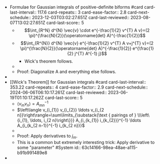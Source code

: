 - Formulae for Gaussian integrals of positive-definite biforms #card
  card-last-interval:: 117.6
  card-repeats:: 3
  card-ease-factor:: 2.8
  card-next-schedule:: 2023-12-03T03:02:27.651Z
  card-last-reviewed:: 2023-08-07T13:02:27.651Z
  card-last-score:: 5
	- $$\int_{R^N} d^{N} \vec{v} \cdot e^{-\frac{1}{2} v^{T} A v}=(2 \pi)^{\frac{N}{2}}(\operatorname{det} A)^{-\frac{1}{2}}$$
	- $$\int_{R^{N}} d^{N} \vec{v} e^{-\frac{1}{2} v^{T} A v+j^{T} v}=(2 \pi)^{\frac{N}{2}}(\operatorname{det} A)^{-\frac{1}{2}} e^{\frac{1}{2} j^{T} A^{-1} j}$$
		- Wick's theorem follows.
	-
	- Proof: Diagonalize A and everything else follows.
-
- [[Wick's Theorem]] for Gaussian integrals #card
  card-last-interval:: 353.22
  card-repeats:: 4
  card-ease-factor:: 2.9
  card-next-schedule:: 2024-06-06T06:10:17.261Z
  card-last-reviewed:: 2023-06-19T01:10:17.262Z
  card-last-score:: 5
	- $\left\langle v_{m} v_{n}\right\rangle=A_{m n}^{-1}$
	- $\left\langle v_{i_{1}} v_{i_{2}} \ldots v_{i_{2 n}}\right\rangle=\sum\limits_{\substack{\text { pairings of } \\\left\{i_{1}, \ldots, i_{2 n}\right\}}} A_{i_{k_{1}} i_{k_{2}}}^{-1} \ldots A_{i_{k_{2 n-1}}^{-1} i_{k_{2 n}}}$
	-
	- Proof: Apply derivatives to $j_m$.
	- This is a common but extremely interesting trick: Apply derivative to some "parameter" #System
	  id:: 63c14166-98ea-48ae-a115-b91b991489e8
-